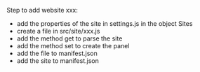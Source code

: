 Step to add website xxx:

- add the properties of the site in settings.js in the object Sites
- create a file in src/site/xxx.js
- add the method get to parse the site
- add the method set to create the panel
- add the file to manifest.json
- add the site to manifest.json
